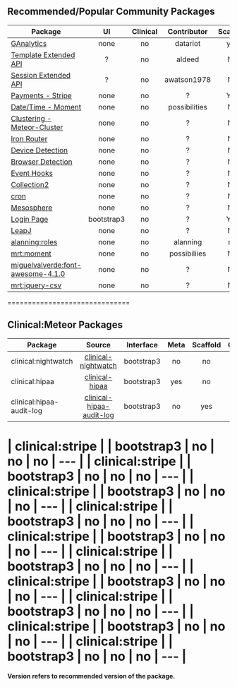 ## Recommended/Popular Community Packages 

| Package       | UI | Clinical  | Contributor | Scaffold | Version  |
| ------------- |:----------------:| :----------------: |  :----------------: | :----------------: | -------------:|
| [GAnalytics](https://github.com/datariot/meteor-ganalytics) | none | no |  datariot | yes | ? |
| [Template Extended API](https://github.com/aldeed/meteor-template-extension)  | ? | no |  aldeed | No | ? |
| [Session Extended API](https://github.com/awatson1978/session-extended-api)  | ? | no |  awatson1978 | No | ? |
| [Payments - Stripe](https://atmosphere.meteor.com/package/stripe) | none | no |  ? | Yes | ? |
| [Date/Time - Moment](https://github.com/possibilities/meteor-moment)  | none | no |  possibilities | No | ? |  
| [Clustering - Meteor-Cluster](https://github.com/arunoda/meteor-cluster)  | none | no |  ? | No | ? |  
| [Iron Router](https://github.com/EventedMind/meteor-iron-router)  | none | no |  ? | No |  ? |
| [Device Detection](https://atmosphere.meteor.com/package/device-detection)  | none | no |  ? | No | ? |    
| [Browser Detection](https://atmosphere.meteor.com/package/browser-detection ) | none | no |  ? | No | ? |  
| [Event Hooks](https://atmosphere.meteor.com/package/event-hooks)  | none | no |  ? | No | ? |  
| [Collection2](https://atmosphere.meteor.com/package/collection2)  | none | no |  ? | No | ? |  
| [cron](https://atmosphere.meteor.com/package/cron)  | none | no |  ? | No | ? |    
| [Mesosphere](https://atmosphere.meteor.com/package/Mesosphere)  | none | no |  ? | No | ? |  
| [Login Page](https://atmosphere.meteor.com/package/accounts-entry)  | bootstrap3 | no |  ? | Yes | ? |     
| [LeapJ](https://github.com/kevohagan/meteor-leapmotion) | none | no |  ? | No | ? |  
| [alanning:roles]() | none | no |  alanning | no | ? |  
| [mrt:moment]() | none | no |  possibiliies | No | ? |  
| [miguelvalverde:font-awesome-4.1.0]() | none | no |  ? | No | ? |  
| [mrt:jquery-csv]() | none | no |  ? | No | ? |  

==============================
## Clinical:Meteor Packages

| Package       | Source   | Interface | Meta | Scaffold | Component | Version  |
| ------------- |:------------:| :-----------: |  :-------: | :--------: | :--------: | -------------:|
| clinical:nightwatch | [clinical-nightwatch](https://github.com/awatson1978/clinical-nightwatch) |  bootstrap3 | no | no | no | 1.4.0 |
| clinical:hipaa | [clinical-hipaa](https://github.com/awatson1978/clinical-hipaa) |  bootstrap3 | yes | no |  no | --- |
| clinical:hipaa-audit-log | [clinical-hipaa-audit-log](https://github.com/awatson1978/clinical-hipaa-audit-log) |  bootstrap3 | no | yes | no | 1.0.1 |

| clinical:stripe    |    | bootstrap3 | no | no | no | ---  |
| clinical:stripe    |    | bootstrap3 | no | no | no | ---  |
| clinical:stripe    |    | bootstrap3 | no | no | no | ---  |
| clinical:stripe    |    | bootstrap3 | no | no | no | ---  |
| clinical:stripe    |    | bootstrap3 | no | no | no | ---  |
| clinical:stripe    |    | bootstrap3 | no | no | no | ---  |
| clinical:stripe    |    | bootstrap3 | no | no | no | ---  |
| clinical:stripe    |    | bootstrap3 | no | no | no | ---  |
| clinical:stripe    |    | bootstrap3 | no | no | no | ---  |
| clinical:stripe    |    | bootstrap3 | no | no | no | ---  |
==============================

**Version refers to recommended version of the package.** 

